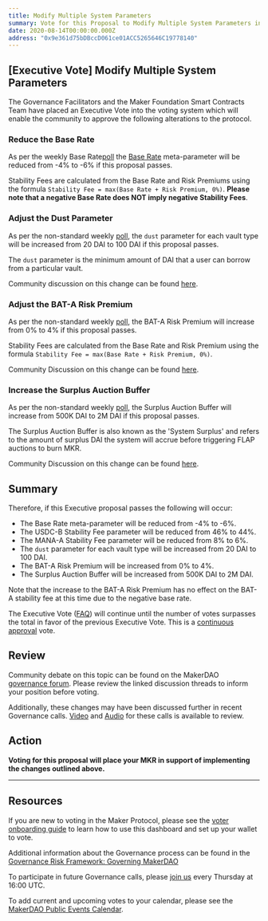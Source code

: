 ```yaml
---
title: Modify Multiple System Parameters
summary: Vote for this Proposal to Modify Multiple System Parameters including; Base Rate, Dust Parameter, BAT-A Risk Premium, and the Surplus Auction Buffer
date: 2020-08-14T00:00:00.000Z
address: "0x9e361d75bDBccD061ce01ACC5265646C19778140"
---
```

## [Executive Vote] Modify Multiple System Parameters

The Governance Facilitators and the Maker Foundation Smart Contracts Team have placed an Executive Vote into the voting system which will enable the community to approve the following alterations to the protocol.

### Reduce the Base Rate

As per the weekly Base Rate[poll](https://vote.makerdao.com/polling-proposal/qmeftwttrdrtiemdoyrmtjnssmlnbdsag2ryxjoycb9l47) the [Base Rate](https://forum.makerdao.com/t/discussion-change-the-stability-fee-structure/2258) meta-parameter will be reduced from -4% to -6% if this proposal passes.

Stability Fees are calculated from the Base Rate and Risk Premiums using the formula `Stability Fee = max(Base Rate + Risk Premium, 0%)`. **Please note that a negative Base Rate does NOT imply negative Stability Fees**.

### Adjust the Dust Parameter

As per the non-standard weekly [poll](https://vote.makerdao.com/polling-proposal/qmzrkwjivbhr3rpdiionp81xtekbqpdjbak8zkkqjhcsxm), the `dust` parameter for each vault type will be increased from 20 DAI to 100 DAI if this proposal passes.

The `dust` parameter is the minimum amount of DAI that a user can borrow from a particular vault.

Community discussion on this change can be found [here](https://forum.makerdao.com/t/3445).

### Adjust the BAT-A Risk Premium

As per the non-standard weekly [poll](https://vote.makerdao.com/polling-proposal/qmf3zsmxsyjvea4hs68trto4cj5hrav7gdhfbcjlzc1dcl), the BAT-A Risk Premium will increase from 0% to 4% if this proposal passes.

Stability Fees are calculated from the Base Rate and Risk Premium using the formula `Stability Fee = max(Base Rate + Risk Premium, 0%)`.

Community Discussion on this change can be found [here](https://forum.makerdao.com/t/3334).

### Increase the Surplus Auction Buffer

As per the non-standard weekly [poll](https://vote.makerdao.com/polling-proposal/qmneswmjkygu4akcns68hbmk2l6jgppbqszt2jnlk7tdgy), the Surplus Auction Buffer will increase from 500K DAI to 2M DAI if this proposal passes.

The Surplus Auction Buffer is also known as the 'System Surplus' and refers to the amount of surplus DAI the system will accrue before triggering FLAP auctions to burn MKR.

Community Discussion on this change can be found [here](https://forum.makerdao.com/t/3316).


## Summary

Therefore, if this Executive proposal passes the following will occur:
- The Base Rate meta-parameter will be reduced from -4% to -6%.
- The USDC-B Stability Fee parameter will be reduced from 46% to 44%.
- The MANA-A Stability Fee parameter will be reduced from 8% to 6%.
- The `dust` parameter for each vault type will be increased from 20 DAI to 100 DAI.
- The BAT-A Risk Premium will be increased from 0% to 4%.
- The Surplus Auction Buffer will be increased from 500K DAI to 2M DAI.

Note that the increase to the BAT-A Risk Premium has no effect on the BAT-A stability fee at this time due to the negative base rate.

The Executive Vote ([FAQ](https://community-development.makerdao.com/makerdao-mcd-faqs/faqs#governance)) will continue until the number of votes surpasses the total in favor of the previous Executive Vote. This is a [continuous approval](https://community-development.makerdao.com/makerdao-mcd-faqs/faqs/governance#what-is-continuous-approval-voting) vote.

## Review

Community debate on this topic can be found on the MakerDAO [governance forum](https://forum.makerdao.com/). Please review the linked discussion threads to inform your position before voting. 

Additionally, these changes may have been discussed further in recent Governance calls. [Video](https://www.youtube.com/playlist?list=PLLzkWCj8ywWNq5-90-Id6VPSsrk4OWVan) and [Audio](https://soundcloud.com/makerdao/sets/governance-calls) for these calls is available to review.

## Action

**Voting for this proposal will place your MKR in support of implementing the changes outlined above.**

---

## Resources

If you are new to voting in the Maker Protocol, please see the [voter onboarding guide](https://community-development.makerdao.com/onboarding/voter-onboarding) to learn how to use this dashboard and set up your wallet to vote.

Additional information about the Governance process can be found in the [Governance Risk Framework: Governing MakerDAO](https://community-development.makerdao.com/governance/governance-risk-framework)

To participate in future Governance calls, please [join us](https://community-development.makerdao.com/governance/governance-and-risk-meetings) every Thursday at 16:00 UTC.

To add current and upcoming votes to your calendar, please see the [MakerDAO Public Events Calendar](https://calendar.google.com/calendar/embed?src=makerdao.com_3efhm2ghipksegl009ktniomdk%40group.calendar.google.com&amp;ctz=America%2FLos_Angeles).